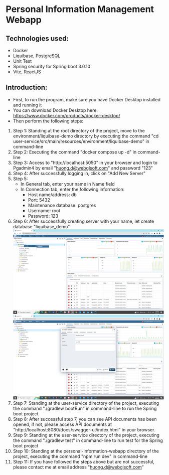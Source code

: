# Personal Information Management Webapp
## Technologies used:
- Docker
- Liquibase, PostgreSQL
- Unit Test
- Spring security for Spring boot 3.0.10
- Vite, ReactJS
## Introduction:
- First, to run the program, make sure you have Docker Desktop installed and running it
- You can download Docker Desktop here: https://www.docker.com/products/docker-desktop/
- Then perform the following steps:
1. Step 1: Standing at the root directory of the project, move to the environment/liquibase-demo directory by executing the command "cd user-service/src/main/resources/environment/liquibase-demo" in command-line
2. Step 2: Executing the command "docker compose up -d" in command-line
3. Step 3: Access to "http://localhost:5050" in your browser and login to Pgadmin4 by email "huong.d@webglsoft.com" and password "123"
4. Step 4: After successfully logging in, click on "Add New Server"
5. Step 5: 
   - In General tab, enter your name in Name field
   - In Connection tab, enter the following information:
     - Host name/address: db
     - Port: 5432
     - Maintenance database: postgres
     - Username: root
     - Password: 123
6. Step 6: After successfully creating server with your name, let create database "liquibase_demo"
![step6a.png](docs/img/step6a.png)![step6b.png](docs/img/step6b.png)
7. Step 7: Standing at the user-service directory of the project, executing the command "./gradlew bootRun" in command-line to run the Spring boot project
8. Step 8: After successful step 7, you can see API documents has been opened, if not, please access API documents at "http://localhost:8080/docs/swagger-ui/index.html" in your browser.
9. Step 9: Standing at the user-service directory of the project, executing the command "./gradlew test" in command-line to run test for the Spring boot project
10. Step 10: Standing at the personal-information-webapp directory of the project, executing the command "npm run dev" in command-line
11. Step 11: If you have followed the steps above but are not successful, please contact me at email address "huong.d@webglsoft.com"

